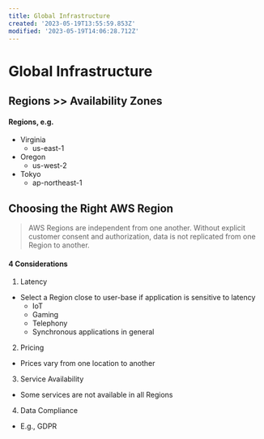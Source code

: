 ```yaml
---
title: Global Infrastructure
created: '2023-05-19T13:55:59.853Z'
modified: '2023-05-19T14:06:28.712Z'
---
```


# Global Infrastructure

## Regions >> Availability Zones
#### Regions, e.g.
- Virginia
  - us-east-1
- Oregon
  - us-west-2
- Tokyo
  - ap-northeast-1

## Choosing the Right AWS Region
> AWS Regions are independent from one another. Without explicit customer consent and authorization, data is not replicated from one Region to another.

#### 4 Considerations
1. Latency
  - Select a Region close to user-base if application is sensitive to latency
    - IoT
    - Gaming
    - Telephony
    - Synchronous applications in general
2. Pricing
  - Prices vary from one location to another
3. Service Availability
  - Some services are not available in all Regions
4. Data Compliance
  - E.g., GDPR
